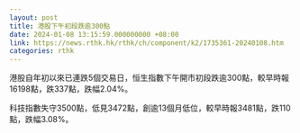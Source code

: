 ```yaml
---
layout: post
title: 港股下午初段跌逾300點
date: 2024-01-08 13:15:59.000000000 +08:00
link: https://news.rthk.hk/rthk/ch/component/k2/1735361-20240108.htm
categories: rthk
---
```


港股自年初以來已連跌5個交易日，恒生指數下午開市初段跌逾300點，較早時報16198點，跌337點，跌幅2.04%。

科技指數失守3500點，低見3472點，創逾13個月低位，較早時報3481點，跌110點，跌幅3.08%。
